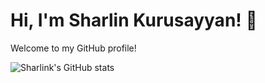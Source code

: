 # Hi, I'm Sharlin Kurusayyan! 👋

Welcome to my GitHub profile!


![Sharlink's GitHub stats](https://github-readme-stats.vercel.app/api?username=sharlink&show_icons=true&theme=radical)



<!-- You can customize this README with more sections, badges, or images! -->
